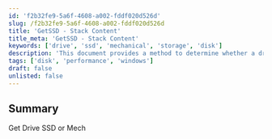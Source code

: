 ```yaml
---
id: 'f2b32fe9-5a6f-4608-a002-fddf020d526d'
slug: /f2b32fe9-5a6f-4608-a002-fddf020d526d
title: 'GetSSD - Stack Content'
title_meta: 'GetSSD - Stack Content'
keywords: ['drive', 'ssd', 'mechanical', 'storage', 'disk']
description: 'This document provides a method to determine whether a drive is an SSD (Solid State Drive) or a mechanical hard drive. It outlines the necessary steps and commands to efficiently identify the type of storage device in a system.'
tags: ['disk', 'performance', 'windows']
draft: false
unlisted: false
---
```


## Summary

Get Drive SSD or Mech


